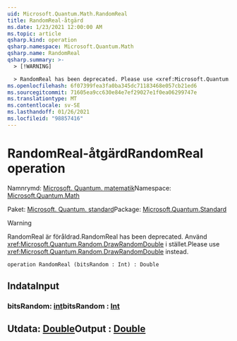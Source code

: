 ```yaml
---
uid: Microsoft.Quantum.Math.RandomReal
title: RandomReal-åtgärd
ms.date: 1/23/2021 12:00:00 AM
ms.topic: article
qsharp.kind: operation
qsharp.namespace: Microsoft.Quantum.Math
qsharp.name: RandomReal
qsharp.summary: >-
  > [!WARNING]

  > RandomReal has been deprecated. Please use <xref:Microsoft.Quantum.Random.DrawRandomDouble> instead.
ms.openlocfilehash: 6f07399fea3fa0ba345dc71183468e057cb21ed6
ms.sourcegitcommit: 71605ea9cc630e84e7ef29027e1f0ea06299747e
ms.translationtype: MT
ms.contentlocale: sv-SE
ms.lasthandoff: 01/26/2021
ms.locfileid: "98857416"
---
```

# <a name="randomreal-operation"></a><span data-ttu-id="d9c2f-102">RandomReal-åtgärd</span><span class="sxs-lookup"><span data-stu-id="d9c2f-102">RandomReal operation</span></span>

<span data-ttu-id="d9c2f-103">Namnrymd: [Microsoft. Quantum. matematik](xref:Microsoft.Quantum.Math)</span><span class="sxs-lookup"><span data-stu-id="d9c2f-103">Namespace: [Microsoft.Quantum.Math](xref:Microsoft.Quantum.Math)</span></span>

<span data-ttu-id="d9c2f-104">Paket: [Microsoft. Quantum. standard](https://nuget.org/packages/Microsoft.Quantum.Standard)</span><span class="sxs-lookup"><span data-stu-id="d9c2f-104">Package: [Microsoft.Quantum.Standard](https://nuget.org/packages/Microsoft.Quantum.Standard)</span></span>


> [!WARNING]
> <span data-ttu-id="d9c2f-105">RandomReal är föråldrad.</span><span class="sxs-lookup"><span data-stu-id="d9c2f-105">RandomReal has been deprecated.</span></span> <span data-ttu-id="d9c2f-106">Använd <xref:Microsoft.Quantum.Random.DrawRandomDouble> i stället.</span><span class="sxs-lookup"><span data-stu-id="d9c2f-106">Please use <xref:Microsoft.Quantum.Random.DrawRandomDouble> instead.</span></span>



```qsharp
operation RandomReal (bitsRandom : Int) : Double
```


## <a name="input"></a><span data-ttu-id="d9c2f-107">Indata</span><span class="sxs-lookup"><span data-stu-id="d9c2f-107">Input</span></span>

### <a name="bitsrandom--int"></a><span data-ttu-id="d9c2f-108">bitsRandom: [int](xref:microsoft.quantum.lang-ref.int)</span><span class="sxs-lookup"><span data-stu-id="d9c2f-108">bitsRandom : [Int](xref:microsoft.quantum.lang-ref.int)</span></span>





## <a name="output--double"></a><span data-ttu-id="d9c2f-109">Utdata: [Double](xref:microsoft.quantum.lang-ref.double)</span><span class="sxs-lookup"><span data-stu-id="d9c2f-109">Output : [Double](xref:microsoft.quantum.lang-ref.double)</span></span>

